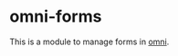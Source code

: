 # omni-forms

This is a module to manage forms in [omni][omni].

[omni]: https://github.com/chielkunkels/omni
